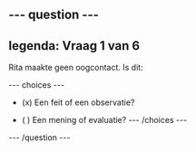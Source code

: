 --- question ---
---
legenda: Vraag 1 van 6
---

Rita maakte geen oogcontact. Is dit:

--- choices ---
- (x) Een feit of een observatie?

- ( ) Een mening of evaluatie? --- /choices ---

--- /question ---
